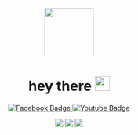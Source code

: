 
<div id="header" align="center">
  <img src="https://media.giphy.com/media/M9gbBd9nbDrOTu1Mqx/giphy.gif" width="100"/>
  <h1>
  hey there
  <img src="https://media.giphy.com/media/hvRJCLFzcasrR4ia7z/giphy.gif" width="30px"/>
</h1>
  <div id="badges">
  <a href="https://www.facebook.com/khimnguynn/">
    <img src="https://img.shields.io/badge/Facebook-blue?style=for-the-badge&logo=facebook&logoColor=white" alt="Facebook Badge"/>
  </a>
  <a href="https://www.instagram.com/hiho._.khimm/">
    <img src="https://img.shields.io/badge/Instagram-black?style=for-the-badge&logo=instagram&logoColor=white" alt="Youtube Badge"/>
  </a>
</div>
  <p>
  <img src="https://img.shields.io/badge/Visual_Studio_Code-0078D4?style=for-the-badge&logo=visual%20studio%20code&logoColor=white" />
  <img src="https://img.shields.io/badge/Visual_Studio-5C2D91?style=for-the-badge&logo=visual%20studio&logoColor=white" />
  <img src="https://img.shields.io/badge/Pycharm-green?style=for-the-badge&logo=pycharm&logoColor=white" />
</p>
  <img src="https://komarev.com/ghpvc/?username=khimnguynn&style=flat-square&color=blue" alt=""/>
</div>
